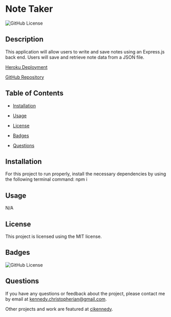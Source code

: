 # Note Taker
  ![GitHub License](https://img.shields.io/badge/license-MIT-yellow.svg)

  ## Description

  This application will allow users to write and save notes using an Express.js back end. Users will save and retrieve note data from a JSON file.

  [Heroku Deployment](https://voyage-mandarine-35766.herokuapp.com/)

  [GitHub Repository](https://github.com/cikennedy/note-taker)

  ## Table of Contents

  * [Installation](#installation)

  * [Usage](#usage)
  
  * [License](#license)

  * [Badges](#badges)

  * [Questions](#questions)

  ## Installation

  For this project to run properly, install the necessary dependencies by using the following terminal command: npm i

  ## Usage

  N/A

  ## License

  This project is licensed using the MIT license.

  ## Badges

  ![GitHub License](https://img.shields.io/badge/license-MIT-yellow.svg)

  ## Questions

  If you have any questions or feedback about the project, please contact me by email at [kennedy.christopherian@gmail.com](mailto:kennedy.christopherian@gmail.com). 

  Other projects and work are featured at [cikennedy](https://github.com/cikennedy).

